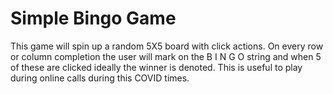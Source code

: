 # Simple Bingo Game
This game will spin up a random 5X5 board with click actions. On every row or column completion the user will mark on the B I N G O string and when 5 of these are clicked ideally the winner is denoted. This is useful to play during online calls during this COVID times.
